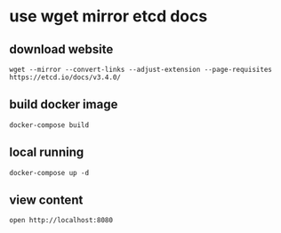# use wget mirror etcd docs

## download website

```code
wget --mirror --convert-links --adjust-extension --page-requisites  https://etcd.io/docs/v3.4.0/
```

## build docker image

```code
docker-compose build
```

## local running

```code
docker-compose up -d
```

## view content

```code
open http://localhost:8080
```